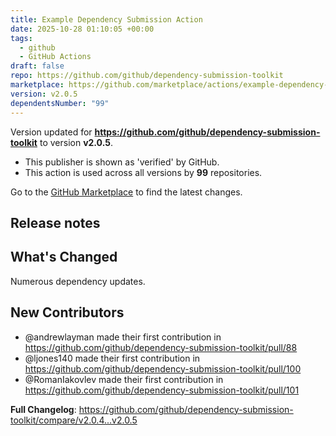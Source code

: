 ```yaml
---
title: Example Dependency Submission Action
date: 2025-10-28 01:10:05 +00:00
tags:
  - github
  - GitHub Actions
draft: false
repo: https://github.com/github/dependency-submission-toolkit
marketplace: https://github.com/marketplace/actions/example-dependency-submission-action
version: v2.0.5
dependentsNumber: "99"
---
```



Version updated for **https://github.com/github/dependency-submission-toolkit** to version **v2.0.5**.
- This publisher is shown as 'verified' by GitHub.
- This action is used across all versions by **99** repositories.

Go to the [GitHub Marketplace](https://github.com/marketplace/actions/example-dependency-submission-action) to find the latest changes.

## Release notes

## What's Changed

Numerous dependency updates.

## New Contributors
* @andrewlayman made their first contribution in https://github.com/github/dependency-submission-toolkit/pull/88
* @ljones140 made their first contribution in https://github.com/github/dependency-submission-toolkit/pull/100
* @RomanIakovlev made their first contribution in https://github.com/github/dependency-submission-toolkit/pull/101

**Full Changelog**: https://github.com/github/dependency-submission-toolkit/compare/v2.0.4...v2.0.5
